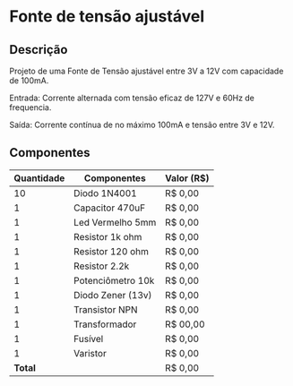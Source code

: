 # Fonte de tensão ajustável

## Descrição
Projeto de uma Fonte de Tensão ajustável entre 3V a 12V com capacidade de 100mA.

Entrada: Corrente alternada com tensão eficaz de 127V e 60Hz de frequencia.

Saída: Corrente contínua de no máximo 100mA e tensão entre 3V e 12V. 

## Componentes
| Quantidade | Componentes        | Valor (R$) |
|------------|--------------------|------------|
| 10         | Diodo 1N4001       | R$ 0,00 |
| 1          | Capacitor 470uF    | R$ 0,00 |
| 1          | Led Vermelho 5mm   | R$ 0,00 |
| 1          | Resistor 1k ohm    | R$ 0,00 |
| 1          | Resistor 120 ohm   | R$ 0,00 |
| 1          | Resistor 2.2k      | R$ 0,00 |
| 1          | Potenciômetro 10k  | R$ 0,00 |
| 1          | Diodo Zener (13v)  | R$ 0,00 |
| 1          | Transistor NPN     | R$ 0,00 |
| 1          | Transformador      | R$ 00,00 |
| 1          | Fusível            | R$ 0,00 |
| 1          | Varistor           | R$ 0,00 |
| **Total**  |                    |  R$ 0,00 |
